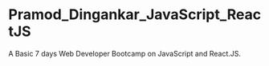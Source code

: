 # Pramod_Dingankar_JavaScript_ReactJS
A Basic 7 days Web Developer Bootcamp on JavaScript and React.JS.
